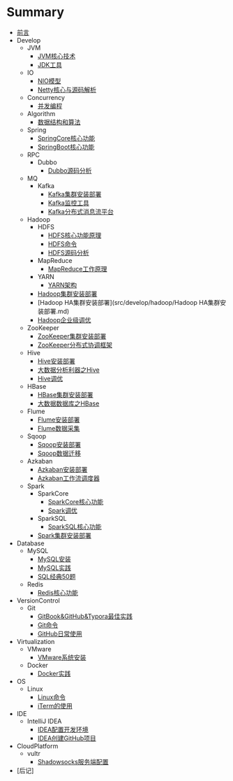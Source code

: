 # Summary

* [前言](README.md)
* Develop
    * JVM
        * [JVM核心技术](src/develop/jvm/JVM核心技术.md)
        * [JDK工具](src/develop/jvm/JDK工具.md)
    * IO
        * [NIO模型](src/develop/io/NIO模型.md)
        * [Netty核心与源码解析](src/develop/io/Netty核心与源码解析.md)
    * Concurrency
        * [并发编程](src/develop/concurrency/并发编程.md)
    * Algorithm
        * [数据结构和算法](src/develop/algorithm/数据结构和算法.md)
    * Spring
        * [SpringCore核心功能](src/develop/spring/SpringCore核心功能.md)
        * [SpringBoot核心功能](src/develop/spring/SpringBoot核心功能.md)
    * RPC
        * Dubbo
            * [Dubbo源码分析](src/develop/rpc/dubbo/Dubbo源码分析.md)
    * MQ
        * Kafka
            * [Kafka集群安装部署](src/develop/mq/kafka/Kafka集群安装部署.md)
            * [Kafka监控工具](src/develop/mq/kafka/Kafka监控工具.md)
            * [Kafka分布式消息流平台](src/develop/mq/kafka/Kafka分布式消息流平台.md)
    * Hadoop
        * HDFS
            * [HDFS核心功能原理](src/develop/hadoop/hdfs/HDFS核心功能原理.md)
            * [HDFS命令](src/develop/hadoop/hdfs/HDFS命令.md)
            * [HDFS源码分析](src/develop/hadoop/hdfs/HDFS源码分析.md)
        * MapReduce
            * [MapReduce工作原理](src/develop/hadoop/mapreduce/MapReduce工作原理.md)
        * YARN
            * [YARN架构](src/develop/hadoop/yarn/YARN架构.md)
        * [Hadoop集群安装部署](src/develop/hadoop/Hadoop集群安装部署.md)
        * [Hadoop HA集群安装部署](src/develop/hadoop/Hadoop HA集群安装部署.md)
        * [Hadoop企业级调优](src/develop/hadoop/Hadoop企业级调优.md)
    * ZooKeeper
        * [ZooKeeper集群安装部署](src/develop/zookeeper/ZooKeeper集群安装部署.md)
        * [ZooKeeper分布式协调框架](src/develop/zookeeper/ZooKeeper分布式协调框架.md)
    * Hive
        * [Hive安装部署](src/develop/hive/Hive安装部署.md)
        * [大数据分析利器之Hive](src/develop/hive/大数据分析利器之Hive.md)
        * [Hive调优](src/develop/hive/Hive调优.md)
    * HBase
        * [HBase集群安装部署](src/develop/hbase/HBase集群安装部署.md)
        * [大数据数据库之HBase](src/develop/hbase/大数据数据库之HBase.md)
    * Flume
        * [Flume安装部署](src/develop/flume/Flume安装部署.md)
        * [Flume数据采集](src/develop/flume/Flume数据采集.md)
    * Sqoop
        * [Sqoop安装部署](src/develop/sqoop/Sqoop安装部署.md)
        * [Sqoop数据迁移](src/develop/sqoop/Sqoop数据迁移.md)
    * Azkaban
        * [Azkaban安装部署](src/develop/azkaban/Azkaban安装部署.md)
        * [Azkaban工作流调度器](src/develop/azkaban/Azkaban工作流调度器.md)
    * Spark
        * SparkCore
            * [SparkCore核心功能](src/develop/spark/sparkcore/SparkCore核心功能.md)
            * [Spark调优](src/develop/spark/sparkcore/Spark调优.md)
        * SparkSQL
            * [SparkSQL核心功能](src/develop/spark/sparksql/SparkSQL核心功能.md)
        * [Spark集群安装部署](src/develop/spark/Spark集群安装部署.md)
* Database
    * MySQL
        * [MySQL安装](src/database/mysql/MySQL安装.md)
        * [MySQL实践](src/database/mysql/MySQL实践.md)
        * [SQL经典50题](src/database/mysql/SQL经典50题.md)
    * Redis
        * [Redis核心功能](src/database/redis/Redis核心功能.md)
* VersionControl
    * Git
        * [GitBook&GitHub&Typora最佳实践](src/versioncontrol/git/GitBook&GitHub&Typora最佳实践.md)
        * [Git命令](src/versioncontrol/git/Git命令.md)
        * [GitHub日常使用](src/versioncontrol/git/GitHub日常使用.md)
* Virtualization
    * VMware
        * [VMware系统安装](src/virtualization/vmware/VMware系统安装.md)
    * Docker
        * [Docker实践](src/virtualization/docker/Docker实践.md)
* OS
    * Linux
        * [Linux命令](src/os/linux/Linux命令.md)
        * [iTerm的使用](src/os/linux/iTerm的使用.md)
* IDE
    * IntelliJ IDEA
        * [IDEA配置开发环境](src/ide/intellijidea/IDEA配置开发环境.md)
        * [IDEA创建GitHub项目](src/ide/intellijidea/IDEA创建GitHub项目.md)
* CloudPlatform
    * vultr
        * [Shadowsocks服务端配置](src/cloudplatform/vultr/Shadowsocks服务端配置.md)
* [后记]

